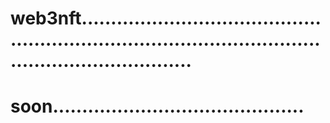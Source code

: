 # web3nft.............................................................................................................................
# soon...........................................
